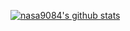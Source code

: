 [![nasa9084's github stats](https://github-readme-stats.vercel.app/api?username=nasa9084&count_private=true)](https://github.com/anuraghazra/github-readme-stats)

